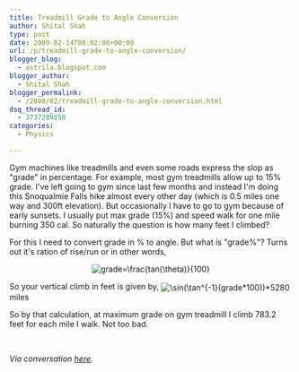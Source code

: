 ```yaml
---
title: Treadmill Grade to Angle Conversion
author: Shital Shah
type: post
date: 2009-02-14T08:02:00+00:00
url: /p/treadmill-grade-to-angle-conversion/
blogger_blog:
  - astrila.blogspot.com
blogger_author:
  - Shital Shah
blogger_permalink:
  - /2009/02/treadmill-grade-to-angle-conversion.html
dsq_thread_id:
  - 3737209850
categories:
  - Physics

---
```

Gym machines like treadmills and even some roads express the slop as "grade" in percentage. For example, most gym treadmills allow up to 15% grade. I've left going to gym since last few months and instead I'm doing this Snoqualmie Falls hike almost every other day (which is 0.5 miles one way and 300ft elevation). But occasionally I have to go to gym because of early sunsets. I usually put max grade (15%) and speed walk for one mile burning 350 cal. So naturally the question is how many feet I climbed?

For this I need to convert grade in % to angle. But what is "grade%"? Turns out it's ration of rise/run or in other words,

<p style='text-align:center;'>
  <span class='MathJax_Preview'><img src='http://shitalshah.com/ShitalShahWP/wp-content/plugins/latex/cache/tex_a70e32da0fd6a1130b81e5a875b5c5e3.gif' style='vertical-align: middle; border: none;' class='tex' alt="grade=\frac{tan(\theta)}{100}" /></span>
</p>

So your vertical climb in feet is given by, <span class='MathJax_Preview'><img src='http://shitalshah.com/ShitalShahWP/wp-content/plugins/latex/cache/tex_911bbf0a2826cdbec9aee7568639f9c3.gif' style='vertical-align: middle; border: none; ' class='tex' alt="\sin(\tan^{-1}(grade*100))*5280" /></span> miles

So by that calculation, at maximum grade on gym treadmill I climb 783.2 feet for each mile I walk. Not too bad.

&nbsp;

_Via conversation [here][1]._

 [1]: http://forum.onlineconversion.com/showthread.php?t=7377